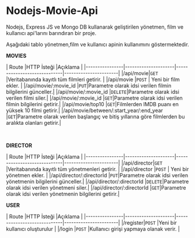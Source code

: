 # Nodejs-Movie-Api

Nodejs, Express JS ve Mongo DB kullanarak geliştirilen yönetmen, film ve kullanıcı api'larını barındıran bir proje.

Aşağıdaki tablo yönetmen,film ve kullanıcı apinin kullanımını göstermektedir.
<br/>

**MOVIES**

|         Route       |HTTP İsteği                          |Açıklama                       |
|----------------|---------------------|-----------------------------|-----------------------|
|/api/movie|`GET`            |Veritabanında kayıtlı tüm filmleri getirir.            |
|/api/movie          |`POST`            |     Yeni bir film ekler.      |
|/api/movie/:movie_id          |`PUT`|Parametre olarak idsi verilen filmin bilgilerini günceller.|
|/api/movie/:movie_id            |`DELETE`|Parametre olarak idsi verilen filmi siler.|
|/api/movie/:movie_id          |`GET`|Parametre olarak idsi verilen filmin bilgilerini getirir.|
|/api/movie/top10          |`GET`|Filmlerden IMDB puanı en yüksek 10 filmi getirir.|
|/api/movie/between/:start_year/:end_year          |`GET`|Parametre olarak verilen başlangıç ve bitiş yıllarına göre filmlerden bu aralıkta olanları getirir.|

<br/>

**DIRECTOR**


|         Route       |HTTP İsteği                          |Açıklama                       |
|----------------|---------------------|-----------------------------|-----------------------|
|/api/director|`GET`            |Veritabanında kayıtlı tüm yönetmenleri getirir.            |
|/api/director          |`POST`            |     Yeni bir yönetmen ekler.      |
|/api/director/:directorId           |`PUT`|Parametre olarak idsi verilen yönetmenin bilgilerini günceller.|
|/api/director/:directorId           |`DELETE`|Parametre olarak idsi verilen yönetmeni siler.|
|/api/director/:directorId          |`GET`|Parametre olarak idsi verilen yönetmenin bilgilerini getirir.|


**USER**

|         Route       |HTTP İsteği                          |Açıklama                       |
|----------------|---------------------|-----------------------------|-----------------------|
|/register|`POST`            |Yeni bir kullanıcı oluşturulur            |
|/login         |`POST`            |Kullanıcı girişi yapmaya olanak verir.      |
